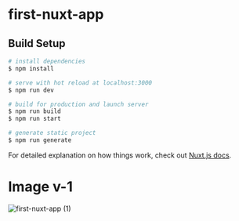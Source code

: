 # first-nuxt-app

## Build Setup

```bash
# install dependencies
$ npm install

# serve with hot reload at localhost:3000
$ npm run dev

# build for production and launch server
$ npm run build
$ npm run start

# generate static project
$ npm run generate
```

For detailed explanation on how things work, check out [Nuxt.js docs](https://nuxtjs.org).
# Image v-1

![first-nuxt-app (1)](https://user-images.githubusercontent.com/75854041/120913575-a62d8480-c6a0-11eb-8deb-ceab5b332f54.png)
